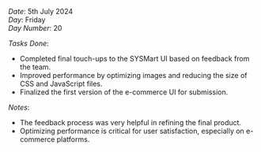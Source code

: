 *Date*: 5th July 2024  
*Day*: Friday  
*Day Number*: 20  

*Tasks Done*:  
- Completed final touch-ups to the SYSMart UI based on feedback from the team.  
- Improved performance by optimizing images and reducing the size of CSS and JavaScript files.  
- Finalized the first version of the e-commerce UI for submission.  

*Notes*:  
- The feedback process was very helpful in refining the final product.  
- Optimizing performance is critical for user satisfaction, especially on e-commerce platforms.